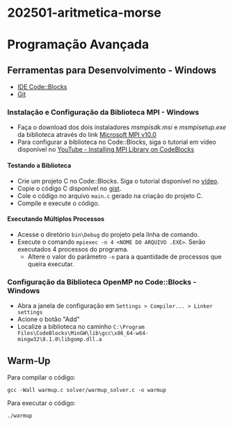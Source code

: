 # 202501-aritmetica-morse

# Programação Avançada

## Ferramentas para Desenvolvimento - Windows
- [IDE Code::Blocks](https://www.fosshub.com/Code-Blocks.html?dwl=codeblocks-20.03mingw-setup.exe#)
- [Git](https://github.com/git-for-windows/git/releases/download/v2.48.1.windows.1/Git-2.48.1-64-bit.exe)

### Instalação e Configuração da Biblioteca MPI - Windows

- Faça o download dos dois instaladores _msmpisdk.msi_ e _msmpisetup.exe_ da biblioteca através do link [Microsoft MPI v10.0](https://www.microsoft.com/en-us/download/details.aspx?id=57467)
- Para configurar a biblioteca no Code::Blocks, siga o tutorial em vídeo disponível no [YouTube - Installing MPI Library on CodeBlocks](https://www.youtube.com/watch?v=eFKLxnbAhWk) 

#### Testando a Biblioteca

- Crie um projeto C no Code::Blocks. Siga o tutorial disponível no [vídeo](https://www.youtube.com/watch?v=OE3VbaqGQWM).
- Copie o código C disponível no [gist](https://gist.github.com/tnas/cd596149bdc28ec564017387bf90d05c).
- Cole o código no arquivo `main.c` gerado na criação do projeto C.
- Compile e execute o código.

#### Executando Múltiplos Processos

- Acesse o diretório `bin\Debug` do projeto pela linha de comando.
- Execute o comando `mpiexec -n 4 <NOME DO ARQUIVO .EXE>`. Serão executados 4 processos do programa.
    - Altere o valor do parâmetro `-n` para a quantidade de processos que queira executar.

### Configuração da Biblioteca OpenMP no Code::Blocks - Windows

- Abra a janela de configuração em `Settings > Compiler... > Linker settings`
- Acione o botão "Add"
- Localize a biblioteca no caminho `C:\Program Files\CodeBlocks\MinGW\lib\gcc\x86_64-w64-mingw32\8.1.0\libgomp.dll.a`

## Warm-Up

Para compilar o código:

`gcc -Wall warmup.c solver/warmup_solver.c -o warmup`

Para executar o código:

`./warmup`